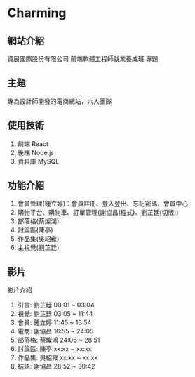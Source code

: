 # Charming
## 網站介紹
資展國際股份有限公司  前端軟體工程師就業養成班 專題
## 主題 
專為設計師開發的電商網站，六人團隊
## 使用技術
1. 前端 React
2. 後端 Node.js
3. 資料庫 MySQL
## 功能介紹
1. 會員管理(鍾立婷)：會員註冊、登入登出、忘記密碼、會員中心
3. 購物平台、購物車、訂單管理(謝協昌(程式)、劉芷廷(切版))
4. 部落格(蔡燦鴻)
5. 討論區(陳亭)
6. 作品集(吳紹雍)
7. 主視覺(劉芷廷)
## 影片
影片介紹
1. 引言: 劉芷廷 00:01 ~ 03:04
2. 視覺: 劉芷廷 03:05 ~ 11:44
3. 會員: 鍾立婷 11:45 ~ 16:54
4. 電商: 謝協昌 16:55 ~ 24:05
5. 部落格: 蔡燦鴻 24:06 ~ 28:51
6. 討論區: 陳亭 xx:xx ~ xx:xx
7. 作品集: 吳紹雍 xx:xx ~ xx:xx
8. 結語: 謝協昌 28:52 ~ 30:42


